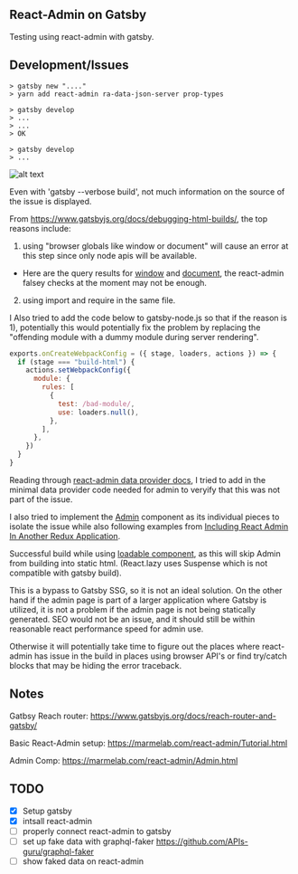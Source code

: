 ## React-Admin on Gatsby

Testing using react-admin with gatsby.

## Development/Issues

```
> gatsby new "...."
> yarn add react-admin ra-data-json-server prop-types
```

```
> gatsby develop
> ...
> ...
> OK
```

```
> gatsby develop
> ...
```

![alt text](https://imgur.com/6M6XtME.png)

Even with 'gatsby --verbose build', not much information on the source of the issue is displayed.

From https://www.gatsbyjs.org/docs/debugging-html-builds/,
the top reasons include:

1. using "browser globals like window or document" will cause an error at this step since only node apis will be available.

- Here are the query results for [window](https://github.com/marmelab/react-admin/search?q=window&unscoped_q=window) and [document](https://github.com/marmelab/react-admin/search?q=document&unscoped_q=document), the react-admin falsey checks at the moment may not be enough.

2. using import and require in the same file.

I Also tried to add the code below to gatsby-node.js so that if the reason is 1), potentially this would potentially fix the problem by replacing the "offending module with a dummy module during server rendering".

```javascript
exports.onCreateWebpackConfig = ({ stage, loaders, actions }) => {
  if (stage === "build-html") {
    actions.setWebpackConfig({
      module: {
        rules: [
          {
            test: /bad-module/,
            use: loaders.null(),
          },
        ],
      },
    })
  }
}
```

Reading through [react-admin data provider docs](https://marmelab.com/react-admin/DataProviders.html), I tried to add in the minimal data provider code needed for admin to veryify that this was not part of the issue.

I also tried to implement the [Admin](https://marmelab.com/react-admin/Admin.html) component as its individual pieces to isolate the issue while also following examples from [Including React Admin In Another Redux Application](https://marmelab.com/react-admin/CustomApp.html).

Successful build while using [loadable component](https://www.gatsbyjs.org/docs/debugging-html-builds/), as this will skip Admin from building into static html. (React.lazy uses Suspense which is not compatible with gatsby build).

This is a bypass to Gatsby SSG, so it is not an ideal solution. On the other hand if the admin page is part of a larger application where Gatsby is utilized, it is not a problem if the admin page is not being statically generated. SEO would not be an issue, and it should still be within reasonable react performance speed for admin use.

Otherwise it will potentially take time to figure out the places where react-admin has issue in the build in places using browser API's or find try/catch blocks that may be hiding the error traceback.

## Notes

Gatbsy Reach router: https://www.gatsbyjs.org/docs/reach-router-and-gatsby/

Basic React-Admin setup: https://marmelab.com/react-admin/Tutorial.html

Admin Comp: https://marmelab.com/react-admin/Admin.html

## TODO

- [x] Setup gatsby
- [x] intsall react-admin
- [ ] properly connect react-admin to gatsby
- [ ] set up fake data with graphql-faker
      https://github.com/APIs-guru/graphql-faker
- [ ] show faked data on react-admin
